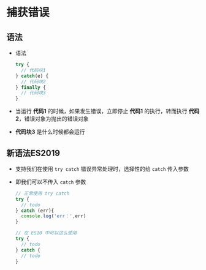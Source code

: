 # 捕获错误

## 语法

+ 语法

  ```js
  try {
    // 代码块1
  } catch(e) {
    // 代码块2
  } finally {
    // 代码块3
  }
  ```

+ 当运行 **代码1** 的时候，如果发生错误，立即停止 **代码1** 的执行，转而执行 **代码2**，错误对象为抛出的错误对象

+ **代码块3** 是什么时候都会运行

## 新语法ES2019

+ 支持我们在使用 `try catch` 错误异常处理时，选择性的给 `catch` 传入参数

+ 即我们可以不传入 `catch` 参数

  ```js
  // 正常使用 try catch
  try {
    // todo
  } catch (err){
    console.log('err：',err)
  }

  ```

  ```js
  // 在 ES10 中可以这么使用
  try {
    // todo
  } catch {
    // todo
  }
  ```
